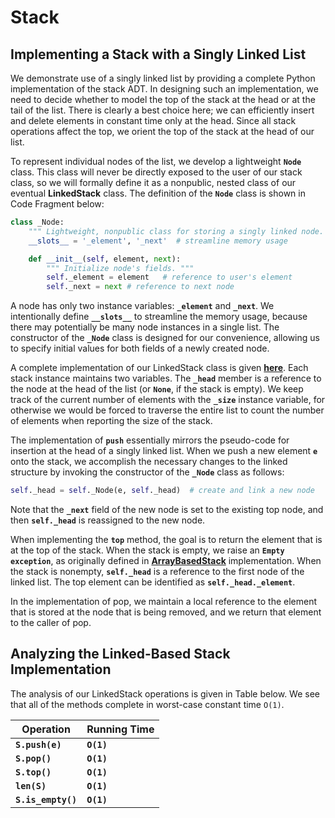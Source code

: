 # Stack

## Implementing a Stack with a Singly Linked List

We demonstrate use of a singly linked list by providing a complete Python implementation of the stack ADT. In designing such an implementation, we need to decide whether to model the top of the stack at the head or at the tail of the list. There is clearly a best choice here; we can efficiently insert and delete elements in constant time only at the head. Since all stack operations affect the top, we orient the top of the stack at the head of our list.

To represent individual nodes of the list, we develop a lightweight **`Node`** class.
This class will never be directly exposed to the user of our stack class, so we will formally define it as a nonpublic, nested class of our eventual **LinkedStack** class. The definition of the **`Node`** class is shown in Code Fragment below:

```Python
class _Node:
    """ Lightweight, nonpublic class for storing a singly linked node. """
    __slots__ = '_element', '_next'  # streamline memory usage

    def __init__(self, element, next):
        """ Initialize node's fields. """
        self._element = element   # reference to user's element
        self._next = next # reference to next node
```

A node has only two instance variables: **`_element`** and **`_next`**. We intentionally
define **`__slots__`** to streamline the memory usage, because there may potentially be many node instances in a single list. The constructor of the
**`_Node`** class is designed for our convenience, allowing us to specify initial values for both fields of a newly created node.

A complete implementation of our LinkedStack class is given **[here](https://github.com/TruongNhanNguyen/PythonBasic/blob/main/DataStructures/Stack/stack(linked_version).py)**. Each stack instance maintains two variables. The
**`_head`** member is a reference to the node at the head of the list (or **`None`**, if the stack is empty). We keep track of the current number of elements with the **`_size`** instance variable,
for otherwise we would be forced to traverse the entire list to count the number of elements when reporting the size of the stack.

The implementation of **`push`** essentially mirrors the pseudo-code for insertion at the head of a singly linked list. When we push a new element **`e`** onto the stack, we accomplish the necessary changes to the linked structure by invoking the constructor of the **`_Node`** class as follows:

```Python
self._head = self._Node(e, self._head)  # create and link a new node
```

Note that the **`_next`** field of the new node is set to the existing top node, and then **`self._head`** is reassigned to the new node.

When implementing the **`top`** method, the goal is to return the element that is at the top of the stack. When the stack is empty, we raise an **`Empty exception`**, as originally defined in **[ArrayBasedStack](https://github.com/TruongNhanNguyen/PythonBasic/blob/main/DataStructures/Stack/stack.py)** implementation.
When the stack is nonempty, **`self._head`** is a reference to the first node of the linked list. The top element can be identified as **`self._head._element`**.

In the implementation of pop, we maintain a local reference to the element that is stored at the node that is being removed, and we return that element to the caller of pop.

## Analyzing the Linked-Based Stack Implementation

The analysis of our LinkedStack operations is given in Table below. We see that all of the methods complete in worst-case constant time `O(1)`.

| **Operation** | **Running Time** |
| --- | --- |
| **`S.push(e)`** | **`O(1)`** |
| **`S.pop()`** | **`O(1)`** |
| **`S.top()`** | **`O(1)`** |
| **`len(S)`** | **`O(1)`** |
| **`S.is_empty()`** | **`O(1)`** |
